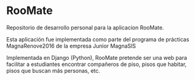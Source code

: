 # RooMate

Repositorio de desarrollo personal para la aplicacion RooMate.

Esta aplicación fue implementada como parte del programa de prácticas MagnaRenove2016 de la empresa Junior MagnaSIS

Implementada en Django (Python), RooMate pretende ser una web para facilitar a estudiantes encontrar compañeros de piso, pisos que habitar, pisos que buscan más personas, etc.
